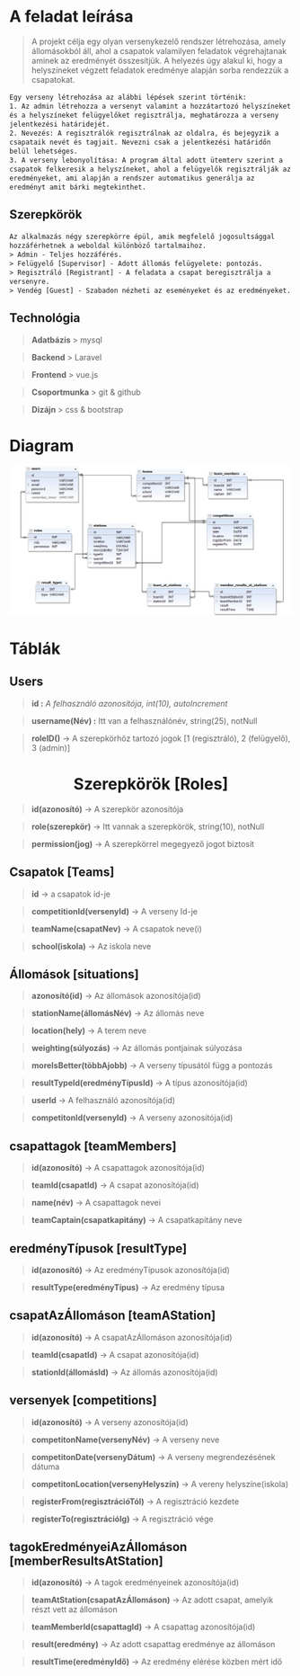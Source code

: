 # A feladat leírása

> A projekt célja egy olyan versenykezelő rendszer létrehozása, amely állomásokból áll, ahol a csapatok valamilyen feladatok végrehajtanak aminek az eredményét összesítjük. A helyezés úgy alakul ki, hogy a helyszíneket végzett feladatok eredménye alapján sorba rendezzük a csapatokat.

```
Egy verseny létrehozása az alábbi lépések szerint történik:
1. Az admin létrehozza a versenyt valamint a hozzátartozó helyszíneket és a helyszíneket felügyelőket regisztrálja, meghatározza a verseny jelentkezési határidejét.
2. Nevezés: A regisztrálók regisztrálnak az oldalra, és bejegyzik a csapataik nevét és tagjait. Nevezni csak a jelentkezési határidőn belül lehetséges.
3. A verseny lebonyolítása: A program által adott ütemterv szerint a csapatok felkeresik a helyszíneket, ahol a felügyelők regisztrálják az eredményeket, ami alapján a rendszer automatikus generálja az eredményt amit bárki megtekinthet.
```

## Szerepkörök
```
Az alkalmazás négy szerepkörre épül, amik megfelelő jogosultsággal hozzáférhetnek a weboldal különböző tartalmaihoz.
> Admin - Teljes hozzáférés.
> Felügyelő [Supervisor] - Adott állomás felügyelete: pontozás.
> Regisztráló [Registrant] - A feladata a csapat beregisztrálja a versenyre.
> Vendég [Guest] - Szabadon nézheti az eseményeket és az eredményeket.
```

## Technológia
> <strong>Adatbázis</strong> > mysql

> <strong>Backend</strong> > Laravel

> <strong>Frontend</strong> > vue.js

> <strong>Csoportmunka</strong> > git & github

> <strong>Dizájn</strong> > css & bootstrap

# Diagram
![Diagram](documents/diagram_new.png)
 
# Táblák
 
## Users
 
><strong> id :</strong> *A felhasználó azonosítója, int(10), autoIncrement*
 
><strong> username(Név) :</strong> Itt van a felhasználónév, string(25), notNull
 
> **roleID()** -> A szerepkörhöz tartozó jogok [1 (regisztráló), 2 (felügyelő), 3 (admin)]
 
<h1 style="text-align:center;">Szerepkörök [Roles]</h1>

> **id(azonosító)** -> A szerepkör azonosítója
 
> **role(szerepkör)** -> Itt vannak a szerepkörök, string(10), notNull
 
> **permission(jog)** ->  A szerepkörrel megegyező jogot biztosít
 
##  Csapatok [Teams]
 
> **id** -> a csapatok id-je
 
> **competitionId(versenyId)** -> A verseny Id-je
 
> **teamName(csapatNev)** -> A csapatok neve(i)
 
> **school(iskola)** -> Az iskola neve
 
##  Állomások [situations]
 
> **azonosító(id)** -> Az állomások azonosítója(id)
 
> **stationName(állomásNév)** -> Az állomás neve
 
> **location(hely)** -> A terem neve
 
> **weighting(súlyozás)** -> Az állomás pontjainak súlyozása
 
> **moreIsBetter(többAjobb)** -> A verseny típusától függ a pontozás
 
> **resultTypeId(eredményTípusId)** ->  A típus azonosítója(id)
 
> **userId** -> A felhasználó azonosítója(id)
 
> **competitonId(versenyId)** -> A verseny azonosítója(id)
 
## csapattagok [teamMembers]
 
> **id(azonosító)** -> A csapattagok azonosítója(id)
 
> **teamId(csapatId)** -> A csapat azonosítója(id)
 
> **name(név)** -> A csapattagok nevei
 
> **teamCaptain(csapatkapitány)** -> A csapatkapitány neve
 
## eredményTípusok [resultType]
 
> **id(azonosító)** -> Az eredményTípusok azonosítója(id)
 
> **resultType(eredményTípus)** -> Az eredmény típusa
 
## csapatAzÁllomáson [teamAStation]
 
> **id(azonosító)** -> A csapatAzÁllomáson azonosítója(id)
 
> **teamId(csapatId)** -> A csapat azonosítója(id)
 
> **stationId(állomásId)** -> Az állomás azonosítója(id)
 
## versenyek [competitions]
 
> **id(azonosító)** -> A verseny azonosítója(id)
 
> **competitonName(versenyNév)** -> A verseny neve
 
> **competitonDate(versenyDátum)** -> A verseny megrendezésének dátuma
 
> **competitonLocation(versenyHelyszín)** -> A vereny helyszíne(iskola)
 
> **registerFrom(regisztrációTól)** -> A regisztráció kezdete
 
> **registerTo(regisztrációIg)** -> A regisztráció vége
 
## tagokEredményeiAzÁllomáson [memberResultsAtStation]
 
> **id(azonosító)** -> A tagok eredményeinek azonosítója(id)
 
> **teamAtStation(csapatAzÁllomáson)** -> Az adott csapat, amelyik részt vett az állomáson
 
> **teamMemberId(csapattagId)** -> A csapattag azonosítója(id)
 
> **result(eredmény)** -> Az adott csapattag eredménye az állomáson
 
> **resultTime(eredményIdő)** -> Az eredmény elérése közben mért idő